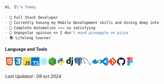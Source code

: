 ```javascript
Hi, I\'m Tommy 

- 🏦 Full Stack Developer
- 🧠 Currently honing my Mobile Development skills and diving deep into Django.
- 💬 Complete Automation === so satisfying
- 🍕 Unpopular opinion => I don't mind pineapple on pizza
- 📚 Lifelong learner
```

#### Language and Tools

<!--Technologies-->
<img align="left" width="28px" src="https://raw.githubusercontent.com/devicons/devicon/master/icons/html5/html5-original.svg" alt="html5"/>  
<img align="left" width="28px" src="https://raw.githubusercontent.com/devicons/devicon/master/icons/css3/css3-original.svg" alt="css3"/>
<img align="left" width="28px" src="https://raw.githubusercontent.com/devicons/devicon/1119b9f84c0290e0f0b38982099a2bd027a48bf1/icons/javascript/javascript-original.svg" alt="javascript"/>
<img align="left" width="28px" src="https://raw.githubusercontent.com/devicons/devicon/1119b9f84c0290e0f0b38982099a2bd027a48bf1/icons/typescript/typescript-original.svg" alt="typescript"/>
<img align="left" width="28px" src="https://raw.githubusercontent.com/devicons/devicon/1119b9f84c0290e0f0b38982099a2bd027a48bf1/icons/react/react-original.svg" alt="react"/>
<img align="left" width="28px" src="https://raw.githubusercontent.com/devicons/devicon/1119b9f84c0290e0f0b38982099a2bd027a48bf1/icons/nodejs/nodejs-original.svg" alt="nodejs"/>

<img align="left" width="28px" src="https://raw.githubusercontent.com/devicons/devicon/master/icons/python/python-original.svg" alt="python" />
<img align="left" width="28px" src="https://raw.githubusercontent.com/devicons/devicon/6910f0503efdd315c8f9b858234310c06e04d9c0/icons/django/django-plain.svg" alt="django" />


<img align="left" width="28px" src="https://raw.githubusercontent.com/devicons/devicon/1119b9f84c0290e0f0b38982099a2bd027a48bf1/icons/postgresql/postgresql-original.svg" alt="postgresql"/>
<img align="left" width="28px" src="https://raw.githubusercontent.com/devicons/devicon/1119b9f84c0290e0f0b38982099a2bd027a48bf1/icons/mysql/mysql-original.svg" alt="mysql"/>

<img align="left" width="28px" src="https://raw.githubusercontent.com/devicons/devicon/1119b9f84c0290e0f0b38982099a2bd027a48bf1/icons/docker/docker-original.svg" alt="docker"/>

<!--Tools-->
<img align="left" width="28px" src="https://raw.githubusercontent.com/devicons/devicon/1119b9f84c0290e0f0b38982099a2bd027a48bf1/icons/vscode/vscode-original.svg" alt="vscode"/>
<img align="left" width="28px" src="https://raw.githubusercontent.com/devicons/devicon/1119b9f84c0290e0f0b38982099a2bd027a48bf1/icons/git/git-original.svg" alt="git"/>
<img align="left" width="28px" src="https://raw.githubusercontent.com/devicons/devicon/1119b9f84c0290e0f0b38982099a2bd027a48bf1/icons/github/github-original.svg" alt="github"/>
<img align="left" width="28px" src="https://raw.githubusercontent.com/devicons/devicon/1119b9f84c0290e0f0b38982099a2bd027a48bf1/icons/figma/figma-original.svg" alt="figma"/>


<br/>
<br/>
  
###### Last Updated : 09 oct 2024</footer>
